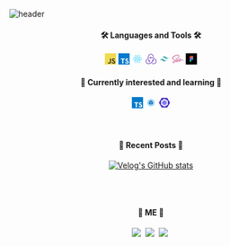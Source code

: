 ![header](https://capsule-render.vercel.app/api?type=waving&color=auto&height=200&section=header&text=SeunghwanKim&fontSize=60&animation=twinkling&fontAlignY=38)
<!-- 주석처리
* 💻 맡은 일은 꼭 마무리할 수 있게 노력하는 예비 웹 프론트엔드 엔지니어 김승환입니다.
* 🎨 사용자 경험과 디자인에 관심이 많습니다.
* 🔎 사람들과 함께 하는 것을 좋아하며 소통을 통해 생각의 폭을 넓히는 것을 즐깁니다.
* ✈️ 여행과 사진에 진심입니다.
 -->

<div align='center'>
<h4>🛠 Languages and Tools 🛠</h4>

<code><img height="20" src="https://raw.githubusercontent.com/github/explore/80688e429a7d4ef2fca1e82350fe8e3517d3494d/topics/javascript/javascript.png"></code>
<code><img height="20" src="https://raw.githubusercontent.com/github/explore/80688e429a7d4ef2fca1e82350fe8e3517d3494d/topics/typescript/typescript.png"></code>
<code><img height="20" src="https://raw.githubusercontent.com/github/explore/80688e429a7d4ef2fca1e82350fe8e3517d3494d/topics/react/react.png"></code>
<code><img height="20" src="https://raw.githubusercontent.com/github/explore/80688e429a7d4ef2fca1e82350fe8e3517d3494d/topics/redux/redux.png"></code>
<code><img height="20" src="https://raw.githubusercontent.com/github/explore/882462b8ecc337fd9c9b2572bc463a1cbc88fb6a/topics/tailwind/tailwind.png"></code>
<code><img height="20" src="https://raw.githubusercontent.com/github/explore/80688e429a7d4ef2fca1e82350fe8e3517d3494d/topics/sass/sass.png"></code>
<code><img height="20" src="https://raw.githubusercontent.com/github/explore/05d0f0dfceafd861bdf2b53559399dae7b2e2d8b/topics/figma/figma.png"></code> 

<h4>🌱 Currently interested and learning 🌱</h4>


<code><img height="20" src="https://raw.githubusercontent.com/github/explore/80688e429a7d4ef2fca1e82350fe8e3517d3494d/topics/typescript/typescript.png"></code>
<code><img height="20" src="https://raw.githubusercontent.com/github/explore/80688e429a7d4ef2fca1e82350fe8e3517d3494d/topics/webpack/webpack.png"></code>
<code><img height="20" src="https://raw.githubusercontent.com/github/explore/80688e429a7d4ef2fca1e82350fe8e3517d3494d/topics/eslint/eslint.png"></code>  
<br></br>
<h4> 🎨 Recent Posts 🎨 </h4>

[![Velog's GitHub stats](https://velog-readme-stats.vercel.app/api?name=seunghw)](https://velog-readme-stats.vercel.app/api/redirect?name=seunghw)

<br></br>

<h4>🍉 ME 🍉</h4>

</div>
<p align='center'>
  
  <a href="https://velog.io/@seunghw">
    <img src="https://img.shields.io/badge/Velog-20C997?style=flat-square&logo=velog&logoColor=white"/></a>&nbsp
  </a>
  <a href="https://www.instagram.com/transf__er/">
    <img src="https://img.shields.io/badge/Instagram-E4405F?style=flat-square&logo=instagram&logoColor=white"/></a>&nbsp
  </a>
  
  <a h ref="https://www.linkedin.com/in/seunghwan-kim-570442248/">
    <img src="https://img.shields.io/badge/LinkedIn-0A66C2?style=flat-square&logo=LinkedIn&logoColor=white"/></a>&nbsp
  </a>
</p>


